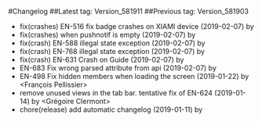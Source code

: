 #Changelog
##Latest tag: Version_581911
##Previous tag: Version_581903
* fix(crashes) EN-516 fix badge crashes on XIAMI device (2019-02-07) by <Francois Pellissier>
* fix(crashes) when pushnotif is empty (2019-02-07) by <Francois Pellissier>
* fix(crash) EN-588 illegal state exception (2019-02-07) by <Francois Pellissier>
* fix(crash) EN-768 illegal state exception (2019-02-07) by <Francois Pellissier>
* fix(crash) EN-631 Crash on Guide (2019-02-07) by <Francois Pellissier>
* EN-683 Fix wrong parsed attribute from api (2019-02-07) by <Julien ROBERT>
* EN-498 Fix hidden members when loading the screen (2019-01-22) by <François Pellissier>
* remove unused views in the tab bar. tentative fix of EN-624 (2019-01-14) by <Grégoire Clermont>
* chore(release) add automatic changelog (2019-01-11) by <Francois Pellissier>
